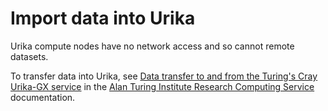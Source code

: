 # Import data into Urika

Urika compute nodes have no network access and so cannot remote datasets.

To transfer data into Urika, see [Data transfer to and from the Turing's Cray Urika-GX service](https://ati-rescomp-service-docs.readthedocs.io/en/latest/cray/data-transfer.html) in the [Alan Turing Institute Research Computing Service](https://ati-rescomp-service-docs.readthedocs.io/en/latest/index.html) documentation.
